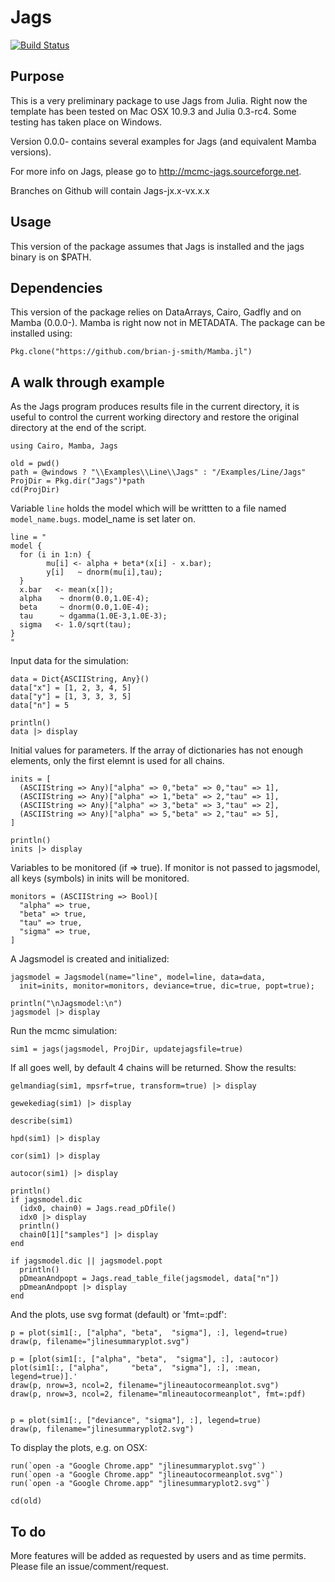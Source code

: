 # Jags

[![Build Status](https://travis-ci.org/goedman/Jags.jl.svg?branch=master)](https://travis-ci.org/goedman/Jags.jl)

## Purpose

This is a very preliminary package to use Jags from Julia. Right now the template has been tested on Mac OSX 10.9.3 and Julia 0.3-rc4. Some testing has taken place on Windows.

Version 0.0.0- contains several examples for Jags (and equivalent Mamba versions).

For more info on Jags, please go to <http://mcmc-jags.sourceforge.net>.

Branches on Github will contain Jags-jx.x-vx.x.x

## Usage

This version of the package assumes that Jags is installed and the jags binary is on $PATH.


## Dependencies

This version of the package relies on DataArrays, Cairo, Gadfly and on Mamba (0.0.0-).
Mamba is right now not in METADATA. The package can be installed using:

```
Pkg.clone("https://github.com/brian-j-smith/Mamba.jl")
```

## A walk through example

As the Jags program produces results file in the current directory,
it is useful to control the current working directory and restore
the original directory at the end of the script.

```
using Cairo, Mamba, Jags

old = pwd()
path = @windows ? "\\Examples\\Line\\Jags" : "/Examples/Line/Jags"
ProjDir = Pkg.dir("Jags")*path
cd(ProjDir)
```

Variable `line` holds the model which will be writtten to a file
named `model_name.bugs`. model_name is set later on.

```
line = "
model {
  for (i in 1:n) {
        mu[i] <- alpha + beta*(x[i] - x.bar);
        y[i]   ~ dnorm(mu[i],tau);
  }
  x.bar   <- mean(x[]);
  alpha    ~ dnorm(0.0,1.0E-4);
  beta     ~ dnorm(0.0,1.0E-4);
  tau      ~ dgamma(1.0E-3,1.0E-3);
  sigma   <- 1.0/sqrt(tau);
}
"
```

Input data for the simulation:

```
data = Dict{ASCIIString, Any}()
data["x"] = [1, 2, 3, 4, 5]
data["y"] = [1, 3, 3, 3, 5]
data["n"] = 5

println()
data |> display
```

Initial values for parameters. If the array of dictionaries has
not enough elements, only the first elemnt is used for all chains.

```
inits = [
  (ASCIIString => Any)["alpha" => 0,"beta" => 0,"tau" => 1],
  (ASCIIString => Any)["alpha" => 1,"beta" => 2,"tau" => 1],
  (ASCIIString => Any)["alpha" => 3,"beta" => 3,"tau" => 2],
  (ASCIIString => Any)["alpha" => 5,"beta" => 2,"tau" => 5],
]

println()
inits |> display
```

Variables to be monitored (if => true). If monitor is not passed
to jagsmodel, all keys (symbols) in inits will be monitored.

```
monitors = (ASCIIString => Bool)[
  "alpha" => true,
  "beta" => true,
  "tau" => true,
  "sigma" => true,
]
```

A Jagsmodel is created and initialized:

```
jagsmodel = Jagsmodel(name="line", model=line, data=data,
  init=inits, monitor=monitors, deviance=true, dic=true, popt=true);

println("\nJagsmodel:\n")
jagsmodel |> display
```

Run the mcmc simulation:

```
sim1 = jags(jagsmodel, ProjDir, updatejagsfile=true)
```

If all goes well, by default 4 chains will be returned. Show the results:

```
gelmandiag(sim1, mpsrf=true, transform=true) |> display

gewekediag(sim1) |> display

describe(sim1)

hpd(sim1) |> display

cor(sim1) |> display

autocor(sim1) |> display

println()
if jagsmodel.dic
  (idx0, chain0) = Jags.read_pDfile()
  idx0 |> display
  println()
  chain0[1]["samples"] |> display
end
  
if jagsmodel.dic || jagsmodel.popt
  println()
  pDmeanAndpopt = Jags.read_table_file(jagsmodel, data["n"])
  pDmeanAndpopt |> display
end
```

And the plots, use svg format (default) or 'fmt=:pdf':

```
p = plot(sim1[:, ["alpha", "beta",  "sigma"], :], legend=true)
draw(p, filename="jlinesummaryplot.svg")

p = [plot(sim1[:, ["alpha", "beta",  "sigma"], :], :autocor) plot(sim1[:, ["alpha",     "beta",  "sigma"], :], :mean, legend=true)].'
draw(p, nrow=3, ncol=2, filename="jlineautocormeanplot.svg")
draw(p, nrow=3, ncol=2, filename="mlineautocormeanplot", fmt=:pdf)


p = plot(sim1[:, ["deviance", "sigma"], :], legend=true)
draw(p, filename="jlinesummaryplot2.svg")
```

To display the plots, e.g. on OSX:

```
run(`open -a "Google Chrome.app" "jlinesummaryplot.svg"`)
run(`open -a "Google Chrome.app" "jlineautocormeanplot.svg"`)
run(`open -a "Google Chrome.app" "jlinesummaryplot2.svg"`)

cd(old)
```



## To do

More features will be added as requested by users and as time permits. Please file an issue/comment/request.

